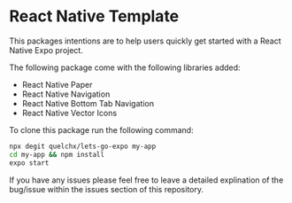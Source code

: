 # React Native Template

This packages intentions are to help users quickly get started with a React Native Expo project. 

The following package come with the following libraries added:
- React Native Paper
- React Native Navigation
- React Native Bottom Tab Navigation
- React Native Vector Icons

To clone this package run the following command:

```bash
npx degit quelchx/lets-go-expo my-app
cd my-app && npm install
expo start
```

If you have any issues please feel free to leave a detailed explination of the bug/issue within the issues section of this repository. 
